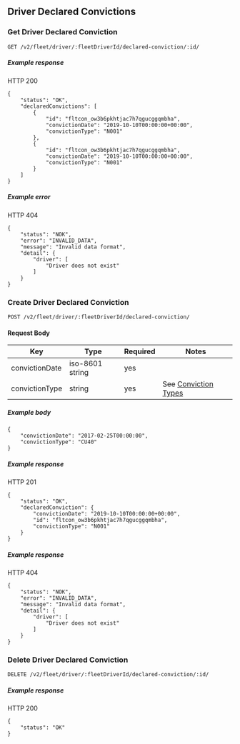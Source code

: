 ## Driver Declared Convictions


### Get Driver Declared Conviction

`GET /v2/fleet/driver/:fleetDriverId/declared-conviction/:id/`

##### Example response

HTTP 200

```
{
    "status": "OK",
    "declaredConvictions": [
        {
            "id": "fltcon_ow3b6pkhtjac7h7qgucggqmbha",
            "convictionDate": "2019-10-10T00:00:00+00:00",
            "convictionType": "N001"
        },
        {
            "id": "fltcon_ow3b6pkhtjac7h7qgucggqmbha",
            "convictionDate": "2019-10-10T00:00:00+00:00",
            "convictionType": "N001"
        }
    ]
}
```

##### Example error

HTTP 404

```
{
    "status": "NOK",
    "error": "INVALID_DATA",
    "message": "Invalid data format",
    "detail": {
        "driver": [
            "Driver does not exist"
        ]
    }
}
```

### Create Driver Declared Conviction

`POST /v2/fleet/driver/:fleetDriverId/declared-conviction/`

#### Request Body

| Key | Type | Required | Notes |
| --- | --- | --- | --- |
| convictionDate | iso-8601 string | yes |  |
| convictionType | string | yes | See [Conviction Types](./conviction_types.md) |


##### Example body

```
{
    "convictionDate": "2017-02-25T00:00:00",
    "convictionType": "CU40"
}
```

##### Example response

HTTP 201

```
{
    "status": "OK",
    "declaredConviction": {
        "convictionDate": "2019-10-10T00:00:00+00:00",
        "id": "fltcon_ow3b6pkhtjac7h7qgucggqmbha",
        "convictionType": "N001"
    }
}
```

##### Example response

HTTP 404

```
{
    "status": "NOK",
    "error": "INVALID_DATA",
    "message": "Invalid data format",
    "detail": {
        "driver": [
            "Driver does not exist"
        ]
    }
}
```

### Delete Driver Declared Conviction

`DELETE /v2/fleet/driver/:fleetDriverId/declared-conviction/:id/`

##### Example response

HTTP 200

```
{
    "status": "OK"
}
```
